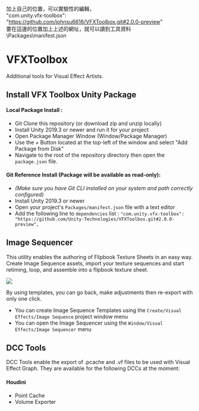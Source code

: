 加上自己的位置，可以實驗性的編輯，  
"com.unity.vfx-toolbox": "https://github.com/johnsu6616/VFXToolbox.git#2.0.0-preview"  
要在這邊的位置加上上述的網址，就可以讀到工具資料  
\Packages\manifest.json  

# VFXToolbox
Additional tools for Visual Effect Artists.

## Install VFX Toolbox Unity Package

#### Local Package Install : 

* Git Clone this repository (or download zip and unzip locally)
* Install Unity 2019.3 or newer and run it for your project
* Open Package Manager Window (Window/Package Manager)
* Use the + Button located at the top-left of the window and select "Add Package from Disk"
* Navigate to the root of the repository directory then open the `package.json` file.

#### Git Reference Install (Package will be available as read-only):

* *(Make sure you have Git CLI installed on your system and path correctly configured)*
* Install Unity 2019.3 or newer
* Open your project's `Packages/manifest.json` file with a text editor
* Add the following line to `dependencies` list :  `"com.unity.vfx-toolbox": "https://github.com/Unity-Technologies/VFXToolbox.git#2.0.0-preview",`

## Image Sequencer

This utility enables the authoring of Flipbook Texture Sheets in an easy way. Create Image Sequence assets, import your texture sequences and start retiming, loop, and assemble into a flipbook texture sheet. 

![](https://i.imgur.com/UNcwTHi.gif)

By using templates, you can go back, make adjustments then re-export with only one click.

* You can create Image Sequence Templates using the `Create/Visual Effects/Image Sequence` project window menu
* You can open the Image Sequencer using the `Window/Visual Effects/Image Sequencer` menu

## DCC Tools

DCC Tools enable the export of .pcache and .vf files to be used with Visual Effect Graph. They are available for the following DCCs at the moment:

#### Houdini
* Point Cache
* Volume Exporter
